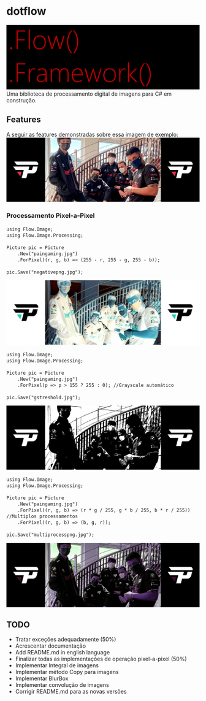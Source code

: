 # dotflow

![logo.png](imgs/logo.png)
Uma biblioteca de processamento digital de imagens para C# em construção.

## Features

A seguir as features demonstradas sobre essa imagem de exemplo:
![paingaming.jpg](imgs/paingaming.jpg)

### Processamento Pixel-a-Pixel

```
using Flow.Image;
using Flow.Image.Processing;

Picture pic = Picture
    .New("paingaming.jpg")
    .ForPixel((r, g, b) => (255 - r, 255 - g, 255 - b));

pic.Save("negativepng.jpg");
```
![negativepng.jpg](imgs/negativepng.jpg)

```
using Flow.Image;
using Flow.Image.Processing;

Picture pic = Picture
    .New("paingaming.jpg")
    .ForPixel(p => p > 155 ? 255 : 0); //Grayscale automático

pic.Save("gstreshold.jpg");
```
![gstreshold.jpg](imgs/gstreshold.jpg)

```
using Flow.Image;
using Flow.Image.Processing;

Picture pic = Picture
    .New("paingaming.jpg")
    .ForPixel((r, g, b) => (r * g / 255, g * b / 255, b * r / 255)) //Multiplos processamentos
    .ForPixel((r, g, b) => (b, g, r));

pic.Save("multiprocesspng.jpg");
```
![multiprocesspng.jpg](imgs/multiprocesspng.jpg)

## TODO

 - Tratar exceções adequadamente (50%)
 - Acrescentar documentação
 - Add README.md in english language
 - Finalizar todas as implementações de operação pixel-a-pixel (50%)
 - Implementar Integral de imagens
 - Implementar método Copy para imagens
 - Implementar BlurBox
 - Implementar convolução de imagens
 - Corrigir README.md para as novas versões